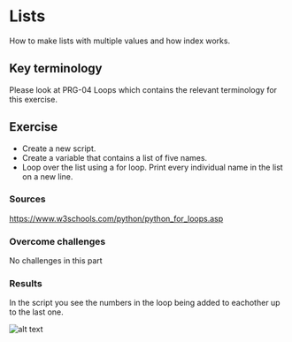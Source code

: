 # Lists
How to make lists with multiple values and how index works.

## Key terminology
Please look at PRG-04 Loops which contains the relevant terminology for this exercise.

## Exercise
- Create a new script.
- Create a variable that contains a list of five names.
- Loop over the list using a for loop. Print every individual name in the list on a new line.

### Sources
https://www.w3schools.com/python/python_for_loops.asp

### Overcome challenges
No challenges in this part

### Results
In the script you see the numbers in the loop being added to eachother up to the last one.

![alt text]()
